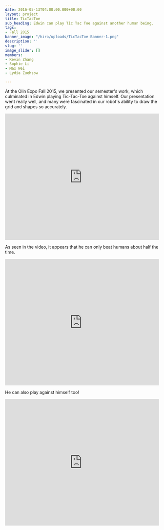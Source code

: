 ```yaml
---
date: 2016-05-13T04:00:00.000+00:00
layout: project
title: TicTacToe
sub_heading: Edwin can play Tic Tac Toe against another human being.
tags:
- Fall 2015
banner_image: "/hiro/uploads/TicTacToe Banner-1.png"
description: ''
slug: ''
image_slider: []
members:
- Kevin Zhang
- Sophie Li
- Max Wei
- Lydia Zuehsow

---
```

At the Olin Expo Fall 2015, we presented our semester's work, which culminated in Edwin playing Tic-Tac-Toe against himself. Our presentation went really well, and many were fascinated in our robot's ability to draw the grid and shapes so accurately.

<iframe width="100%" height="415" src="https://www.youtube.com/embed/ucUDo8aT3sg" frameborder="0" allow="accelerometer; autoplay; encrypted-media; gyroscope; picture-in-picture" allowfullscreen></iframe>

As seen in the video, it appears that he can only beat humans about half the time.

<iframe width="100%" height="415" src="https://www.youtube.com/embed/cOkASOL6E9U" frameborder="0" allow="accelerometer; autoplay; encrypted-media; gyroscope; picture-in-picture" allowfullscreen></iframe>

He can also play against himself too!

<iframe width="100%" height="415"  src="https://www.youtube.com/embed/IV-CDte8YNeS6k" frameborder="0" allow="accelerometer; autoplay; encrypted-media; gyroscope; picture-in-picture" allowfullscreen></iframe>
